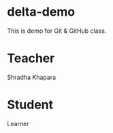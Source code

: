 # delta-demo
This is demo for Git &amp; GitHub class.

# Teacher
Shradha Khapara

# Student
Learner
